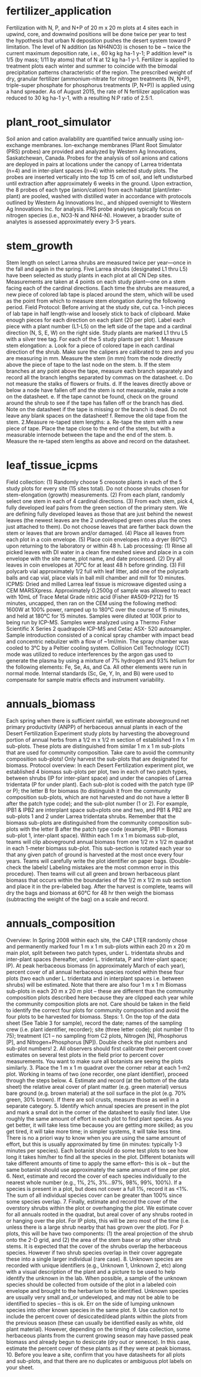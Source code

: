 fertilizer\_application
=======================

Fertilization with N, P, and N+P of 20 m x 20 m plots at 4 sites each in
upwind, core, and downwind positions will be done twice per year to test
the hypothesis that urban N deposition pushes the desert system toward P
limitation. The level of N addition (as NH4NO3) is chosen to be ~ twice
the current maximum deposition rate, i.e., 60 kg kg ha-1 y-1; P addition
level\* is 1/5 (by mass; 1/11 by atoms) that of N at 12 kg ha-1 y-1.
Fertilizer is applied to treatment plots each winter and summer to
coincide with the bimodal precipitation patterns characteristic of the
region. The prescribed weight of dry, granular fertilizer
(ammonium-nitrate for nitrogen treatments (N, N+P), triple-super
phosphate for phosphorus treatments (P, N+P)) is applied using a hand
spreader. As of August 2015, the rate of N fertilizer application was
reduced to 30 kg ha-1 y-1, with a resulting N:P ratio of 2.5:1.

plant\_root\_simulator
======================

Soil anion and cation availability are quantified twice annually using
ion-exchange membranes. Ion-exchange membranes (Plant Root Simulator
(PRS) probes) are provided and analyzed by Western Ag Innovations,
Saskatchewan, Canada. Probes for the analysis of soil anions and cations
are deployed in pairs at locations under the canopy of Larrea tridentata
(n=4) and in inter-plant spaces (n=4) within selected study plots. The
probes are inserted vertically into the top 15 cm of soil, and left
undisturbed until extraction after approximately 6 weeks in the ground.
Upon extraction, the 8 probes of each type (anion/cation) from each
habitat (plant/inter-plant) are pooled, washed with distilled water in
accordance with protocols outlined by Western Ag Innovations Inc., and
shipped overnight to Western Ag Innovations Inc. for analysis. PRS probe
analyses typically focus on nitrogen species (i.e., NO3-N and NH4-N).
However, a braoder suite of analytes is assessed approximately every 3-5
years.

stem\_growth
============

Stem length on select Larrea shrubs are measured twice per year—once in
the fall and again in the spring. Five Larrea shrubs (designated L1 thru
L5) have been selected as study plants in each plot at all CN Dep sites.
Measurements are taken at 4 points on each study plant—one on a stem
facing each of the cardinal directions. Each time the shrubs are
measured, a new piece of colored lab tape is placed around the stem,
which will be used as the point from which to measure stem elongation
during the following period. Field Protocol: Before arriving at the
study site, cut ca. 1-inch pieces of lab tape in half length-wise and
loosely stick to back of clipboard. Make enough pieces for each
direction on each plant (20 per plot). Label each piece with a plant
number (L1-L5) on the left side of the tape and a cardinal direction (N,
S, E, W) on the right side. Study plants are marked L1 thru L5 with a
silver tree tag. For each of the 5 study plants per plot: 1. Measure
stem elongation: a. Look for a piece of colored tape in each cardinal
direction of the shrub. Make sure the calipers are calibrated to zero
and you are measuring in mm. Measure the stem (in mm) from the node
directly above the piece of tape to the last node on the stem. b. If the
stem branches at any point above the tape, measure each branch
separately and record all the branch lengths separated by commas on the
datasheet. c. Do not measure the stalks of flowers or fruits. d. If the
leaves directly above or below a node have fallen off and the stem is
not measurable, make a note on the datasheet. e. If the tape cannot be
found, check on the ground around the shrub to see if the tape has
fallen off or the branch has died. Note on the datasheet if the tape is
missing or the branch is dead. Do not leave any blank spaces on the
datasheet! f. Remove the old tape from the stem. 2.Measure re-taped stem
lengths: a. Re-tape the stem with a new piece of tape. Place the tape
close to the end of the stem, but with a measurable internode between
the tape and the end of the stem. b. Measure the re-taped stem lengths
as above and record on the datasheet.

leaf\_tissue\_icpms
===================

Field collection: (1) Randomly choose 5 creosote plants in each of the 5
study plots for every site (15 sites total). Do not choose shrubs chosen
for stem-elongation (growth) measurements. (2) From each plant, randomly
select one stem in each of 4 cardinal directions. (3) From each stem,
pick 4, fully developed leaf pairs from the green section of the primary
stem. We are defining fully developed leaves as those that are just
behind the newest leaves (the newest leaves are the 2 undeveloped green
ones plus the ones just attached to them). Do not choose leaves that are
farther back down the stem or leaves that are brown and/or damaged. (4)
Place all leaves from each plot in a coin envelope. (5) Place coin
envelopes into a dryer (60°C) upon returning to the laboratory or within
48 h. Lab processing: (1) Rinse all picked leaves with DI water in a
clean fine meshed sieve and place in a coin envelope with the site name,
plot name, and date processed. (2) Dry all leaves in coin envelopes at
70°C for at least 48 h before grinding. (3) Fill polycarb vial
approximately 1/2 full with leaf litter, add one of the polycarb balls
and cap vial, place vials in ball mill chamber and mill for 10 minutes.
ICPMS: Dried and milled Larrea leaf tissue is microwave digested using a
CEM MARSXpress. Approximately 0.2500g of sample was allowed to react
with 10mL of Trace Metal Grade nitric acid (Fisher \#A509-P212) for 15
minutes, uncapped, then ran on the CEM using the following method: 1600W
at 100% power, ramped up to 180°C over the course of 15 minutes, and
held at 180°C for 15 minutes. Samples were diluted at 100X prior to
being run by ICP-MS. Samples were analyzed using a Thermo Fisher
Scientific X Series 2 quadrapole ICP-MS and Cetac ASX- 520 autosampler.
Sample introduction consisted of a conical spray chamber with impact
bead and concentric nebulizer with a flow of ~1ml/min. The spray chamber
was cooled to 3°C by a Peltier cooling system. Collision Cell Technology
(CCT) mode was utilized to reduce interferences by the argon gas used to
generate the plasma by using a mixture of 7% hydrogen and 93% helium for
the following elements: Fe, Se, As, and Ca. All other elements were run
in normal mode. Internal standards (Sc, Ge, Y, In, and Bi) were used to
compensate for sample matrix effects and instrument variability.

annuals\_biomass
================

Each spring when there is sufficient rainfall, we estimate aboveground
net primary productivity (ANPP) of herbaceous annual plants in each of
the Desert Fertilization Experiment study plots by harvesting the
aboveground portion of annual herbs from a 1/2 m x 1/2 m section of
established 1 m x 1 m sub-plots. These plots are distinguished from
similar 1 m x 1 m sub-plots that are used for community composition.
Take care to avoid the community composition sub-plots! Only harvest the
sub-plots that are designated for biomass. Protocol overview: In each
Desert Fertilization experiment plot, we established 4 biomass sub-plots
per plot, two in each of two patch types, between shrubs (IP for
inter-plant space) and under the canopies of Larrea tridentata (P for
under plant). Each sub-plot is coded with the patch type (IP or P); the
letter B for biomass (to distinguish it from the community composition
sub-plots, which are not harvested and do not have a letter B after the
patch type code); and the sub-plot number (1 or 2). For example, IPB1 &
IPB2 are interplant space sub=plots one and two, and PB1 & PB2 are
sub-plots 1 and 2 under Larrea tridentata shrubs. Remember that the
biomass sub-plots are distinguished from the community composition
sub-plots with the letter B after the patch type code (example, IPB1 =
Biomass sub-plot 1, inter-plant space). Within each 1 m x 1 m biomass
sub-plot, teams will clip aboveground annual biomass from one 1/2 m x
1/2 m quadrat in each 1-meter biomass sub-plot. This sub-section is
rotated each year so that any given patch of ground is harvested at the
most once every four years. Teams will carefully write the plot
identifier on paper bags. (Double-check the labels! Labeling mistakes
are the most common error in this procedure). Then teams will cut all
green and brown herbaceous plant biomass that occurs within the
boundaries of the 1/2 m x 1/2 m sub section and place it in the
pre-labeled bag. After the harvest is complete, teams will dry the bags
and biomass at 60°C for 48 hr then weigh the biomass (subtracting the
weight of the bag) on a scale and record.

annuals\_composition
====================

Overview: In Spring 2008 within each site, the CAP LTER randomly chose
and permanently marked four 1 m x 1 m sub-plots within each 20 m x 20 m
main plot, split between two patch types, under L. tridentata shrubs and
inter-plant spaces (hereafter, under L. tridentata, P and Inter-plant
space; IP). At peak herbaceous biomass (in approximately March of each
year), percent cover of all annual herbaceous species rooted within
these four plots (two each under L. tridentata and in interplant spaces
i.e. between shrubs) will be estimated. Note that there are also four 1
m x 1 m Biomass sub-plots in each 20 m x 20 m plot – these are different
than the community composition plots described here because they are
clipped each year while the community composition plots are not. Care
should be taken in the field to identify the correct four plots for
community composition and avoid the four plots to be harvested for
biomass. Steps: 1. On the top of the data sheet (See Table 3 for
sample), record the date; names of the sampling crew (i.e. plant
identifier, recorder); site (three letter code); plot number (1 to 75);
treatment (C1 – no sampling from C2 plots, Nitrogen \[N\], Phosphorus
\[P\], and Nitrogen+Phosphorus \[NP\]). Double check the plot numbers
and sub-plot numbers! 2. All observers should first calibrate their
percent cover estimates on several test plots in the field prior to
percent cover measurements. You want to make sure all botanists are
seeing the plots similarly. 3. Place the 1 m x 1 m quadrat over the
corner rebar at each 1-m2 plot. Working in teams of two (one recorder,
one plant identifier), proceed through the steps below. 4. Estimate and
record (at the bottom of the data sheet) the relative areal cover of
plant matter (e.g. green material) versus bare ground (e.g. brown
material) at the soil surface in the plot (e.g. 70% green, 30% brown).
If there are soil crusts, measure those as well in a separate category.
5. Identify which annual species are present in the plot and mark a
small dot in the corner of the datasheet to easily find later. Use
roughly the same amount of effort in each plot to find plant species. As
you get better, it will take less time because you are getting more
skilled; as you get tired, it will take more time; in simpler systems,
it will take less time. There is no a priori way to know when you are
using the same amount of effort, but this is usually approximated by
time (in minutes: typically 1-3 minutes per species). Each botanist
should do some test plots to see how long it takes him/her to find all
the species in the plot. Different botanists will take different amounts
of time to apply the same effort– this is ok – but the same botanist
should use approximately the same amount of time per plot. 6. Next,
estimate and record the cover of each species individually to the
nearest whole number (e.g., 1%, 2%, 3%...97%, 98%, 99%, 100%). If a
species is present in a plot, but does not cover a full 1%, record it as
&lt;1%. The sum of all individual species cover can be greater than 100%
since some species overlap. 7. Finally, estimate and record the cover of
the overstory shrubs within the plot or overhanging the plot. We
estimate cover for all annuals rooted in the quadrat, but areal cover of
any shrubs rooted in or hanging over the plot. For IP plots, this will
be zero most of the time (i.e. unless there is a large shrub nearby that
has grown over the plot). For P plots, this will be have two components:
(1) the areal projection of the shrub onto the 2-D grid, and (2) the
area of the stem base or any other shrub stems. It is expected that the
cover of the shrubs overlap the herbaceous species. However if two shrub
species overlap in their cover aggregate these into a single larger
individual (rare case). 8. Unknown species are recorded with unique
identifiers (e.g., Unknown 1, Unknown 2, etc) along with a visual
description of the plant and a picture to be used to help identify the
unknown in the lab. When possible, a sample of the unknown species
should be collected from outside of the plot in a labeled coin envelope
and brought to the herbarium to be identified. Unknown species are
usually very small and\_or undeveloped, and may not be able to be
identified to species – this is ok. Err on the side of lumping unknown
species into other known species in the same plot. 9. Use caution not to
include the percent cover of desiccated/dead plants within the plots
from the previous season (these can usually be identified easily as
white, old plant material). However, depending on the timing of data
collection, some herbaceous plants from the current growing season may
have passed peak biomass and already begun to desiccate (dry out or
senesce). In this case, estimate the percent cover of these plants as if
they were at peak biomass. 10. Before you leave a site, confirm that you
have datasheets for all plots and sub-plots, and that there are no
duplicates or ambiguous plot labels on your sheet.

